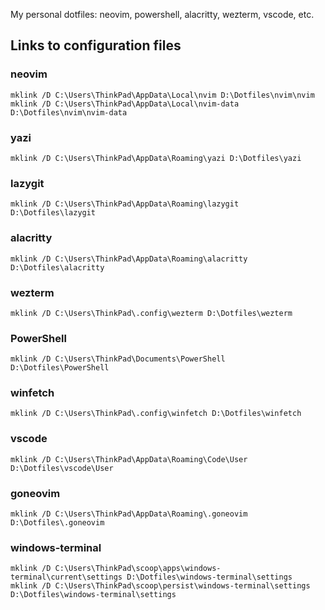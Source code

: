 My personal dotfiles: neovim, powershell, alacritty, wezterm, vscode, etc.

## Links to configuration files

### neovim
`mklink /D C:\Users\ThinkPad\AppData\Local\nvim D:\Dotfiles\nvim\nvim`  
`mklink /D C:\Users\ThinkPad\AppData\Local\nvim-data D:\Dotfiles\nvim\nvim-data`

### yazi
`mklink /D C:\Users\ThinkPad\AppData\Roaming\yazi D:\Dotfiles\yazi`

### lazygit
`mklink /D C:\Users\ThinkPad\AppData\Roaming\lazygit D:\Dotfiles\lazygit`

### alacritty
`mklink /D C:\Users\ThinkPad\AppData\Roaming\alacritty D:\Dotfiles\alacritty`

### wezterm
`mklink /D C:\Users\ThinkPad\.config\wezterm D:\Dotfiles\wezterm`

### PowerShell
`mklink /D C:\Users\ThinkPad\Documents\PowerShell D:\Dotfiles\PowerShell`

### winfetch
`mklink /D C:\Users\ThinkPad\.config\winfetch D:\Dotfiles\winfetch`

### vscode
`mklink /D C:\Users\ThinkPad\AppData\Roaming\Code\User D:\Dotfiles\vscode\User`

### goneovim
`mklink /D C:\Users\ThinkPad\AppData\Roaming\.goneovim D:\Dotfiles\.goneovim`

### windows-terminal
`mklink /D C:\Users\ThinkPad\scoop\apps\windows-terminal\current\settings D:\Dotfiles\windows-terminal\settings`  
`mklink /D C:\Users\ThinkPad\scoop\persist\windows-terminal\settings D:\Dotfiles\windows-terminal\settings`






